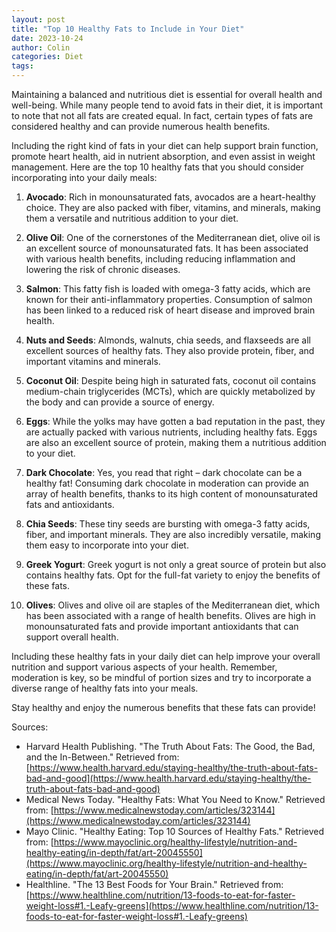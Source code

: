 ```yaml
---
layout: post
title: "Top 10 Healthy Fats to Include in Your Diet"
date: 2023-10-24
author: Colin
categories: Diet
tags: 
---
```


Maintaining a balanced and nutritious diet is essential for overall health and well-being. While many people tend to avoid fats in their diet, it is important to note that not all fats are created equal. In fact, certain types of fats are considered healthy and can provide numerous health benefits.

Including the right kind of fats in your diet can help support brain function, promote heart health, aid in nutrient absorption, and even assist in weight management. Here are the top 10 healthy fats that you should consider incorporating into your daily meals:

1. **Avocado**: Rich in monounsaturated fats, avocados are a heart-healthy choice. They are also packed with fiber, vitamins, and minerals, making them a versatile and nutritious addition to your diet.

2. **Olive Oil**: One of the cornerstones of the Mediterranean diet, olive oil is an excellent source of monounsaturated fats. It has been associated with various health benefits, including reducing inflammation and lowering the risk of chronic diseases.

3. **Salmon**: This fatty fish is loaded with omega-3 fatty acids, which are known for their anti-inflammatory properties. Consumption of salmon has been linked to a reduced risk of heart disease and improved brain health.

4. **Nuts and Seeds**: Almonds, walnuts, chia seeds, and flaxseeds are all excellent sources of healthy fats. They also provide protein, fiber, and important vitamins and minerals.

5. **Coconut Oil**: Despite being high in saturated fats, coconut oil contains medium-chain triglycerides (MCTs), which are quickly metabolized by the body and can provide a source of energy.

6. **Eggs**: While the yolks may have gotten a bad reputation in the past, they are actually packed with various nutrients, including healthy fats. Eggs are also an excellent source of protein, making them a nutritious addition to your diet.

7. **Dark Chocolate**: Yes, you read that right – dark chocolate can be a healthy fat! Consuming dark chocolate in moderation can provide an array of health benefits, thanks to its high content of monounsaturated fats and antioxidants.

8. **Chia Seeds**: These tiny seeds are bursting with omega-3 fatty acids, fiber, and important minerals. They are also incredibly versatile, making them easy to incorporate into your diet.

9. **Greek Yogurt**: Greek yogurt is not only a great source of protein but also contains healthy fats. Opt for the full-fat variety to enjoy the benefits of these fats.

10. **Olives**: Olives and olive oil are staples of the Mediterranean diet, which has been associated with a range of health benefits. Olives are high in monounsaturated fats and provide important antioxidants that can support overall health.

Including these healthy fats in your daily diet can help improve your overall nutrition and support various aspects of your health. Remember, moderation is key, so be mindful of portion sizes and try to incorporate a diverse range of healthy fats into your meals.

Stay healthy and enjoy the numerous benefits that these fats can provide!

Sources:
- Harvard Health Publishing. "The Truth About Fats: The Good, the Bad, and the In-Between." Retrieved from: [https://www.health.harvard.edu/staying-healthy/the-truth-about-fats-bad-and-good](https://www.health.harvard.edu/staying-healthy/the-truth-about-fats-bad-and-good)
- Medical News Today. "Healthy Fats: What You Need to Know." Retrieved from: [https://www.medicalnewstoday.com/articles/323144](https://www.medicalnewstoday.com/articles/323144)
- Mayo Clinic. "Healthy Eating: Top 10 Sources of Healthy Fats." Retrieved from: [https://www.mayoclinic.org/healthy-lifestyle/nutrition-and-healthy-eating/in-depth/fat/art-20045550](https://www.mayoclinic.org/healthy-lifestyle/nutrition-and-healthy-eating/in-depth/fat/art-20045550)
- Healthline. "The 13 Best Foods for Your Brain." Retrieved from: [https://www.healthline.com/nutrition/13-foods-to-eat-for-faster-weight-loss#1.-Leafy-greens](https://www.healthline.com/nutrition/13-foods-to-eat-for-faster-weight-loss#1.-Leafy-greens)